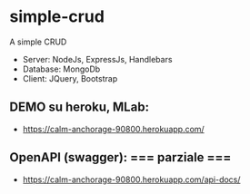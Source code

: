 # simple-crud
A simple CRUD

- Server: NodeJs, ExpressJs, Handlebars
- Database: MongoDb
- Client: JQuery, Bootstrap

## DEMO su heroku, MLab:
- https://calm-anchorage-90800.herokuapp.com/

## OpenAPI (swagger): === parziale ===
- https://calm-anchorage-90800.herokuapp.com/api-docs/
